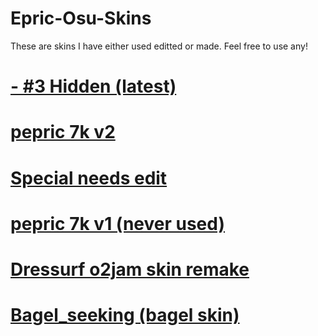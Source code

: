 # Epric-Osu-Skins
These are skins I have either used editted or made. Feel free to use any!
# [- #3 Hidden (latest)](https://drive.google.com/file/d/1GQdSBmHTtXf229K1ub2pU-v_tFwX0C4i/view?usp=sharing) 
# [pepric 7k v2](https://drive.google.com/file/d/1m3tvNGnHYwDk-h4eqLEypbhLsgiIDycz/view?usp=drive_link)
# [Special needs edit](https://drive.google.com/file/d/1grmnvJvZ9aY91c8Jb314Hw43ucGr05dk/view?usp=drive_link) 
 # [pepric 7k v1 (never used)](https://drive.google.com/file/d/16yTmiea5XZTcx_KrW_4x24T8q1KJNV4a/view?usp=sharing) 
 # [Dressurf o2jam skin remake](https://drive.google.com/file/d/1Nwy33PF031zbs9TTU8gZv2aPW5uL_w20/view?usp=sharing) 
 # [Bagel_seeking (bagel skin)](https://drive.google.com/file/d/1_v7lisCMO0iJ8LfzXSvhjFSVXKSwrZ7b/view?usp=sharing) 
